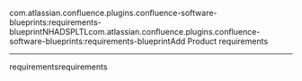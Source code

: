 com.atlassian.confluence.plugins.confluence-software-blueprints:requirements-blueprintNHADSPLTLcom.atlassian.confluence.plugins.confluence-software-blueprints:requirements-blueprintAdd
Product requirements

------------------------------------------------------------------------

requirementsrequirements
